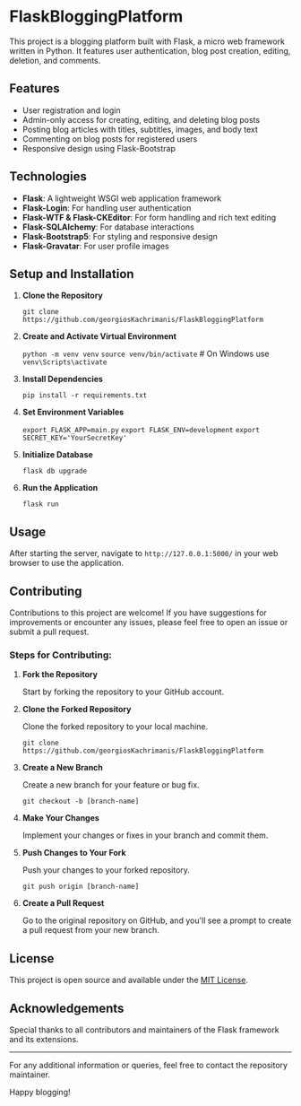 # FlaskBloggingPlatform

This project is a blogging platform built with Flask, a micro web framework written in Python. It features user authentication, blog post creation, editing, deletion, and comments.

## Features

- User registration and login
- Admin-only access for creating, editing, and deleting blog posts
- Posting blog articles with titles, subtitles, images, and body text
- Commenting on blog posts for registered users
- Responsive design using Flask-Bootstrap

## Technologies

- **Flask**: A lightweight WSGI web application framework
- **Flask-Login**: For handling user authentication
- **Flask-WTF & Flask-CKEditor**: For form handling and rich text editing
- **Flask-SQLAlchemy**: For database interactions
- **Flask-Bootstrap5**: For styling and responsive design
- **Flask-Gravatar**: For user profile images

## Setup and Installation

1. **Clone the Repository**

   `git clone https://github.com/georgiosKachrimanis/FlaskBloggingPlatform`

2. **Create and Activate Virtual Environment**

   `python -m venv venv`
   `source venv/bin/activate`  # On Windows use `venv\Scripts\activate`

3. **Install Dependencies**

   `pip install -r requirements.txt`

4. **Set Environment Variables**

   `export FLASK_APP=main.py`
   `export FLASK_ENV=development`
   `export SECRET_KEY='YourSecretKey'`

5. **Initialize Database**

   `flask db upgrade`

6. **Run the Application**

   `flask run`

## Usage

After starting the server, navigate to `http://127.0.0.1:5000/` in your web browser to use the application.

## Contributing

Contributions to this project are welcome! If you have suggestions for improvements or encounter any issues, please feel free to open an issue or submit a pull request.

### Steps for Contributing:

1. **Fork the Repository**

   Start by forking the repository to your GitHub account.

2. **Clone the Forked Repository**

   Clone the forked repository to your local machine.

    `git clone https://github.com/georgiosKachrimanis/FlaskBloggingPlatform`

3. **Create a New Branch**

   Create a new branch for your feature or bug fix.

   `git checkout -b [branch-name]`

4. **Make Your Changes**

   Implement your changes or fixes in your branch and commit them.

5. **Push Changes to Your Fork**

   Push your changes to your forked repository.

   `git push origin [branch-name]` 

6. **Create a Pull Request**

   Go to the original repository on GitHub, and you'll see a prompt to create a pull request from your new branch.

## License

This project is open source and available under the [MIT License](LICENSE).

## Acknowledgements

Special thanks to all contributors and maintainers of the Flask framework and its extensions.

---

For any additional information or queries, feel free to contact the repository maintainer.

Happy blogging!